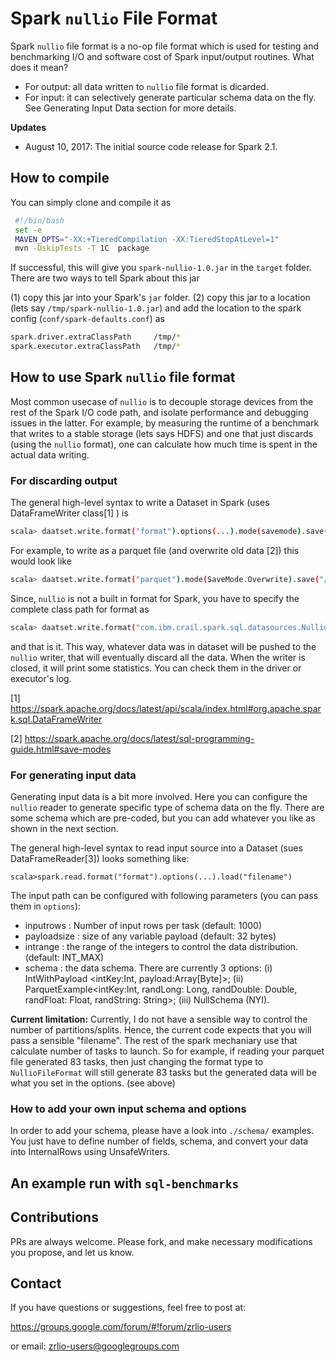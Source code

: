 # Spark `nullio` File Format

Spark `nullio` file format is a no-op file format which is used for testing and benchmarking I/O and software cost
of Spark input/output routines. What does it mean? 
 
   * For output: all data written to `nullio` file format is dicarded. 
   * For input: it can selectively generate particular schema data on the fly. See Generating Input Data section for more details.  

**Updates**
  * August 10, 2017: The initial source code release for Spark 2.1. 

## How to compile 
You can simply clone and compile it as   
```bash
 #!/bin/bash 
 set -e 
 MAVEN_OPTS="-XX:+TieredCompilation -XX:TieredStopAtLevel=1"
 mvn -DskipTests -T 1C  package
```
If successful, this will give you `spark-nullio-1.0.jar` in the `target` folder. There are two ways to tell Spark about 
this jar 

  (1) copy this jar into your Spark's `jar` folder. 
  (2) copy this jar to a location (lets say `/tmp/spark-nullio-1.0.jar`) and add the location to the spark 
  config (`conf/spark-defaults.conf`) as 
   ```bash
   spark.driver.extraClassPath     /tmp/*
   spark.executor.extraClassPath   /tmp/*
   ```

## How to use Spark `nullio` file format
Most common usecase of `nullio` is to decouple storage devices from the rest of the Spark I/O code path, and 
isolate performance and debugging issues in the latter. For example, by measuring the runtime of a benchmark
that writes to a stable storage (lets says HDFS) and one that just discards (using the `nullio` format), one 
can calculate how much time is spent in the actual data writing.
 
### For discarding output 
The general high-level syntax to write a Dataset in Spark (uses DataFrameWriter class[1] ) is 
```bash
scala> daatset.write.format("format").options(...).mode(savemode).save("fileName")
```
For example, to write as a parquet file (and overwrite old data [2]) this would look like 
```bash
scala> daatset.write.format("parquet").mode(SaveMode.Overwrite).save("/example.parquet")
```

Since, `nullio` is not a built in format for Spark, you have to specify the complete class path for format as 
```bash
scala> daatset.write.format("com.ibm.crail.spark.sql.datasources.NullioFileFormat").save("/example.nullio")
```
and that is it. This way, whatever data was in dataset will be pushed to the `nullio` writer, that will eventually 
discard all the data. When the writer is closed, it will print some statistics. You can check them in the driver 
or executor's log. 

[1] https://spark.apache.org/docs/latest/api/scala/index.html#org.apache.spark.sql.DataFrameWriter

[2] https://spark.apache.org/docs/latest/sql-programming-guide.html#save-modes

### For generating input data
Generating input data is a bit more involved. Here you can configure the `nullio` reader to generate specific 
type of schema data on the fly. There are some schema which are pre-coded, but you can add whatever you like 
as shown in the next section. 

The general high-level syntax to read input source into a Dataset (sues DataFrameReader[3]) looks something like: 
```
scala>spark.read.format("format").options(...).load("filename")
```

The input path can be configured with following parameters (you can pass them in `options`): 
  * inputrows : Number of input rows per task  (default: 1000)
  * payloadsize : size of any variable payload (default: 32 bytes)
  * intrange : the range of the integers to control the data distribution. (default: INT_MAX)
  * schema : the data schema. There are currently 3 options: (i) IntWithPayload <intKey:Int, payload:Array[Byte]>; 
  (ii) ParquetExample<intKey:Int, randLong: Long, randDouble: Double, randFloat: Float, randString: String>;
   (iii) NullSchema (NYI).

**Current limitation:** Currently, I do not have a sensible way to control the number of partitions/splits. Hence, 
the current code expects that you will pass a sensible "filename". The rest of the spark mechaniary use that 
calculate number of tasks to launch. So for example, if reading your parquet file generated 83 tasks, then 
 just changing the format type to `NullioFileFormat` will still generate 83 tasks but the generated data will 
 be what you set in the options. (see above)

### How to add your own input schema and options 
In order to add your schema, please have a look into `./schema/` examples. You just have to define number of fields, 
  schema, and convert your data into InternalRows using UnsafeWriters. 
  
## An example run with `sql-benchmarks`

## Contributions

PRs are always welcome. Please fork, and make necessary modifications 
you propose, and let us know. 

## Contact 

If you have questions or suggestions, feel free to post at:

https://groups.google.com/forum/#!forum/zrlio-users

or email: zrlio-users@googlegroups.com